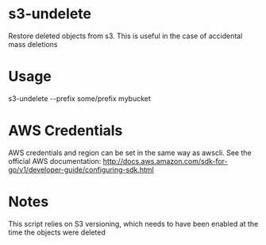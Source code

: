 # s3-undelete
Restore deleted objects from s3. This is useful in the case of accidental mass deletions

# Usage

s3-undelete --prefix some/prefix mybucket

# AWS Credentials

AWS credentials and region can be set in the same way as awscli. See the official AWS documentation: http://docs.aws.amazon.com/sdk-for-go/v1/developer-guide/configuring-sdk.html

# Notes

This script relies on S3 versioning, which needs to have been enabled at the time the objects were deleted
